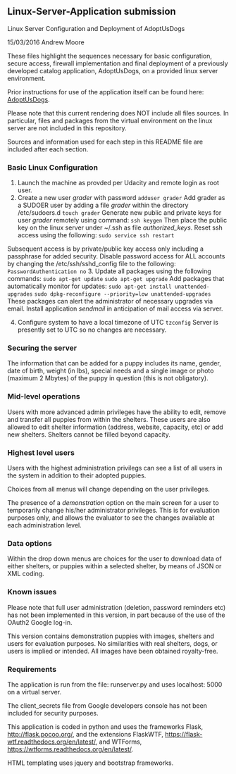 ## Linux-Server-Application submission
Linux Server Configuration and Deployment of AdoptUsDogs

15/03/2016 Andrew Moore

These files highlight the sequences necessary for basic configuration, secure access, firewall implementation and final deployment of a previously developed catalog application, AdoptUsDogs, on a provided linux server environment.

Prior instructions for use of the application itself can be found here: [AdoptUsDogs](https://github.com/erooma/Catalog-Application).

Please note that this current rendering does NOT include all files sources. In particular, files and packages from the virtual environment on the linux server are not included in this repository.

Sources and information used for each step in this README file are included after each section.

### Basic Linux Configuration

1. Launch the machine as provded per Udacity and remote login as root user.
2. Create a new user *grader* with password
 ```adduser grader```
   Add grader as a SUDOER user by adding a file *grader* within the directory /etc/sudoers.d
 ```touch grader```
   Generate new public and private keys for user *grader* remotely using command:
 ```ssh keygen```
Then place the public key on the linux server under ~/.ssh as file *authorized_keys*.
Reset ssh access using the following:
 ```sudo service ssh restart```

Subsequent access is by private/public key access only including a passphrase for added security.
Disable password access for ALL accounts by changing the /etc/ssh/sshd_config file to the following:
 ```PasswordAuthentication no```
3. Update all packages using the following commands:
 ```sudo apt-get update```
 ```sudo apt-get upgrade```
Add packages that automatically monitor for updates:
```sudo apt-get install unattended-upgrades```
```sudo dpkg-reconfigure --priority=low unattended-upgrades```
These packages can alert the administrator of necessary upgrades via email.
Install application *sendmail* in anticipation of mail access via server.

4. Configure system to have a local timezone of UTC
```tzconfig```
Server is presently set to UTC so no changes are necessary.

### Securing the server



The information that can be added for a puppy includes its name, gender,
date of birth, weight (in lbs), special needs and a single image or photo 
(maximum 2 Mbytes) of the puppy in question (this is not obligatory).

### Mid-level operations

Users with more advanced admin privileges have the ability to edit, remove and
transfer all puppies from within the shelters. These users are also allowed to
edit shelter information (address, website, capacity, etc) or add new shelters.
Shelters cannot be filled beyond capacity.

### Highest level users

Users with the highest administration privilegs can see a list of all users in
the system in addition to their adopted puppies.

Choices from all  menus will change depending on the user privileges.

The presence of a *demonstration* option on the main screen
for a user to temporarily change his/her administrator privileges. 
This is for evaluation purposes only, and allows the evaluator to see the 
changes available at each administration level.

### Data options

Within the drop down menus are choices for the user to download data of
either shelters, or puppies within a selected shelter, by means of JSON or
XML coding.

### Known issues

Please note that full user administration (deletion, password reminders etc)
has not been implemented in this version, in part because of the use of the
OAuth2 Google log-in.

This version contains demonstration puppies with images, shelters and
users for evaluation purposes. No similarities with real shelters, dogs, or 
users is implied or intended. All images have been obtained royalty-free.

### Requirements

The application is run from the file: runserver.py and uses localhost: 5000 on
a virtual server.

The client_secrets file from Google developers console has not been included
for security purposes.

This application is coded in python and uses the frameworks Flask, 
http://flask.pocoo.org/, and the extensions FlaskWTF, 
https://flask-wtf.readthedocs.org/en/latest/, and WTForms, 
https://wtforms.readthedocs.org/en/latest/.

HTML templating uses jquery and bootstrap frameworks.
